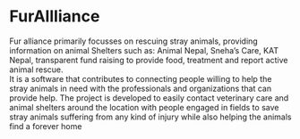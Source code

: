 # FurAllliance
Fur alliance  primarily focusses on rescuing stray animals, providing information on animal Shelters such as: Animal Nepal, Sneha’s Care, KAT Nepal, transparent fund raising to provide food, treatment   and report active animal rescue.  
It is a software that contributes to connecting people willing to help the stray animals in need with the professionals and organizations that can provide help. The project is developed to easily contact veterinary care and animal shelters around the location with people engaged in fields to save stray animals suffering from any kind of injury while also helping the animals find a forever home
